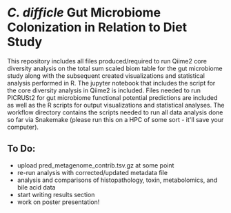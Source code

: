 # *C. difficle* Gut Microbiome Colonization in Relation to Diet Study 

This repository includes all files produced/required to run Qiime2 core diversity analysis on the total sum scaled biom table for the gut microbiome study along with the subsequent created visualizations and statistical analysis performed in R. The jupyter notebook that includes the script for the core diversity analysis in Qiime2 is included. Files needed to run PICRUSt2 for gut microbiome functional potential predictions are included as well as the R scripts for output visualizations and statistical analyses. The workflow directory contains the scripts needed to run all data analysis done so far via Snakemake (please run this on a HPC of some sort - it'll save your computer). 

## To Do: 

  - upload pred_metagenome_contrib.tsv.gz at some point
  - re-run analysis with corrected/updated metadata file
  - analysis and comparisons of histopathology, toxin, metabolomics, and bile acid data 
  - start writing results section
  - work on poster presentation!

  
